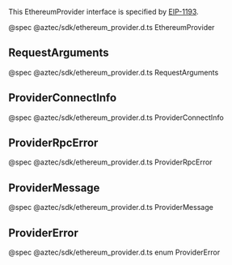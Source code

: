 This EthereumProvider interface is specified by <a href="https://eips.ethereum.org/EIPS/eip-1193" target="_blank">EIP-1193</a>.

@spec @aztec/sdk/ethereum_provider.d.ts EthereumProvider

## RequestArguments

@spec @aztec/sdk/ethereum_provider.d.ts RequestArguments

## ProviderConnectInfo

@spec @aztec/sdk/ethereum_provider.d.ts ProviderConnectInfo

## ProviderRpcError

@spec @aztec/sdk/ethereum_provider.d.ts ProviderRpcError

## ProviderMessage

@spec @aztec/sdk/ethereum_provider.d.ts ProviderMessage

## ProviderError

@spec @aztec/sdk/ethereum_provider.d.ts enum ProviderError
